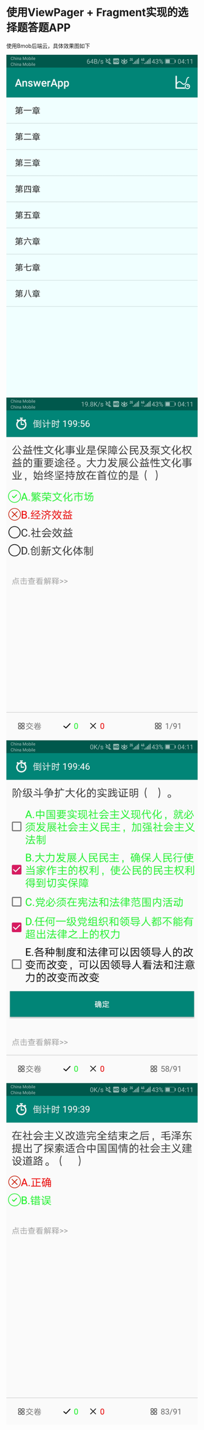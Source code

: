 # 使用ViewPager + Fragment实现的选择题答题APP


使用Bmob后端云，具体效果图如下

![img1](./img/img1.jpg)![img1](./img/img2.jpg)![img1](./img/img3.jpg)![img1](./img/img4.jpg)



